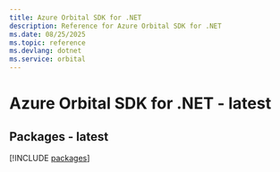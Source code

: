 ```yaml
---
title: Azure Orbital SDK for .NET
description: Reference for Azure Orbital SDK for .NET
ms.date: 08/25/2025
ms.topic: reference
ms.devlang: dotnet
ms.service: orbital
---
```

# Azure Orbital SDK for .NET - latest
## Packages - latest
[!INCLUDE [packages](orbital-index.md)]